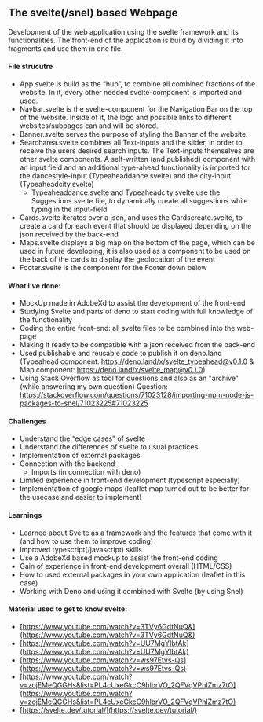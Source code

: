 ## The svelte(/snel) based Webpage

Development of the web application using the svelte framework and its functionalities. The front-end of the application is build by dividing it into fragments and use them in one file.

#### File strucutre

- App.svelte is build as the “hub”, to combine all combined fractions of the website. In it, every other needed svelte-component is imported and used.
- Navbar.svelte is the svelte-component for the Navigation Bar on the top of the website. Inside of it, the logo and possible links to different websites/subpages can and will be stored.
- Banner.svelte serves the purpose of styling the Banner of the website.
- Searcharea.svelte combines all Text-inputs and the slider, in order to receive the users desired search inputs. The Text-inputs themselves are other svelte components. A self-written (and published) component with an input field and an additional type-ahead functionality is imported for the dancestyle-input (Typeaheaddance.svelte) and the city-input (Typeaheadcity.svelte)
    - Typeaheaddance.svelte and Typeaheadcity.svelte use the Suggestions.svelte file, to dynamically create all suggestions while typing in the input-field
- Cards.svelte iterates over a json, and uses the Cardscreate.svelte, to create a card for each event that should be displayed depending on the json received by the back-end
- Maps.svelte displays a big map on the bottom of the page, which can be used in future developing, it is also used as a component to be used on the back of the cards to display the geolocation of the event
- Footer.svelte is the component for the Footer down below

#### What I’ve done:

- MockUp made in AdobeXd to assist the development of the front-end
- Studying Svelte and parts of deno to start coding with full knowledge of the functionality
- Coding the entire front-end: all svelte files to be combined into the web-page
- Making it ready to be compatible with a json received from the back-end
- Used publishable and reusable code to publish it on deno.land (Typeahead component: https://deno.land/x/svelte_typeahead@v0.1.0 & Map component: https://deno.land/x/svelte_map@v0.1.0)
- Using Stack Overflow as tool for questions and also as an "archive" (while answering my own question) Question: https://stackoverflow.com/questions/71023128/importing-npm-node-js-packages-to-snel/71023225#71023225

#### Challenges

- Understand the “edge cases” of svelte
- Understand the differences of svelte to usual practices
- Implementation of external packages
- Connection with the backend
    - Imports (in connection with deno)
- Limited experience in front-end development (typescript especially)
- Implementation of google maps (leaflet map turned out to be better for the usecase and easier to implement)
 
#### Learnings

- Learned about Svelte as a framework and the features that come with it (and how to use them to improve coding)
- Improved typescript(/javascript) skills
- Use a AdobeXd based mockup to assist the front-end coding
- Gain of experience in front-end development overall (HTML/CSS)
- How to used external packages in your own application (leaflet in this case)
- Working with Deno and using it combined with Svelte (by using Snel)

#### Material used to get to know svelte:

- [https://www.youtube.com/watch?v=3TVy6GdtNuQ&](https://www.youtube.com/watch?v=3TVy6GdtNuQ&)
- [https://www.youtube.com/watch?v=UU7MgYIbtAk](https://www.youtube.com/watch?v=UU7MgYIbtAk)
- [https://www.youtube.com/watch?v=ws97Etvs-Qs](https://www.youtube.com/watch?v=ws97Etvs-Qs)
- [https://www.youtube.com/watch?v=zojEMeQGGHs&list=PL4cUxeGkcC9hlbrVO_2QFVqVPhlZmz7tO](https://www.youtube.com/watch?v=zojEMeQGGHs&list=PL4cUxeGkcC9hlbrVO_2QFVqVPhlZmz7tO)
- [https://svelte.dev/tutorial/](https://svelte.dev/tutorial/)
